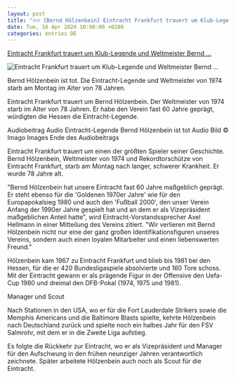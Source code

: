 ```yaml
---
layout: post
title: "🔥🔥 [Bernd Hölzenbein] Eintracht Frankfurt trauert um Klub-Legende und Weltmeister Bernd ..."
date: Tue, 16 Apr 2024 10:00:00 +0200
categories: entries DE
---
```

[Eintracht Frankfurt trauert um Klub-Legende und Weltmeister Bernd ...](https://www.hessenschau.de/sport/fussball/eintracht-frankfurt/eintracht-frankfurt-trauert-um-klub-legende-und-weltmeister-bernd-hoelzenbein-v1,hoelzenbein-106.html)

![Eintracht Frankfurt trauert um Klub-Legende und Weltmeister Bernd ...](https://www.hessenschau.de/sport/bernd-hoelzenbein-100~_t-1713252368060_v-16to9__retina.jpg)

Bernd Hölzenbein ist tot. Die Eintracht-Legende und Weltmeister von 1974 starb am Montag im Alter von 78 Jahren.

Eintracht Frankfurt trauert um Bernd Hölzenbein. Der Weltmeister von 1974 starb im Alter von 78 Jahren. Er habe den Verein fast 60 Jahre geprägt, würdigten die Hessen die Eintracht-Legende.

Audiobeitrag Audio Eintracht-Legende Bernd Hölzenbein ist tot Audio Bild © Imago Images Ende des Audiobeitrags

Eintracht Frankfurt trauert um einen der größten Spieler seiner Geschichte. Bernd Hölzenbein, Weltmeister von 1974 und Rekordtorschütze von Eintracht Frankfurt, starb am Montag nach langer, schwerer Krankheit. Er wurde 78 Jahre alt.

"Bernd Hölzenbein hat unsere Eintracht fast 60 Jahre maßgeblich geprägt. Er steht ebenso für die 'Goldenen 1970er Jahre' wie für den Europapokalsieg 1980 und auch den 'Fußball 2000', den unser Verein Anfang der 1990er Jahre gespielt hat und an dem er als Vizepräsident maßgeblichen Anteil hatte", wird Eintracht-Vorstandssprecher Axel Hellmann in einer Mitteilung des Vereins zitiert. "Wir verlieren mit Bernd Hölzenbein nicht nur eine der ganz großen Identifikationsfiguren unseres Vereins, sondern auch einen loyalen Mitarbeiter und einen liebenswerten Freund."

Hölzenbein kam 1967 zu Eintracht Frankfurt und blieb bis 1981 bei den Hessen, für die er 420 Bundesligaspiele absolvierte und 160 Tore schoss. Mit der Eintracht gewann er als prägende Figur in der Offensive den Uefa-Cup 1980 und dreimal den DFB-Pokal (1974, 1975 und 1981).

Manager und Scout

Nach Stationen in den USA, wo er für die Fort Lauderdale Strikers sowie die Memphis Americans und die Baltimore Blasts spielte, kehrte Hölzenbein nach Deutschland zurück und spielte noch ein halbes Jahr für den FSV Salmrohr, mit dem er in die Zweite Liga aufstieg.

Es folgte die Rückkehr zur Eintracht, wo er als Vizepräsident und Manager für den Aufschwung in den frühen neunziger Jahren verantwortlich zeichnete. Später arbeitete Hölzenbein auch noch als Scout für die Eintracht.

